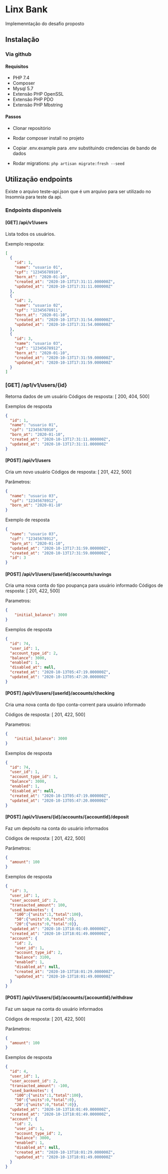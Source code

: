 # Linx Bank

Implemenntação do desafio proposto

## Instalação

### Via github

#### Requisitos
- PHP 7.4
- Composer
- Mysql 5.7
- Extensão PHP OpenSSL
- Extensão PHP PDO
- Extensão PHP Mbstring

#### Passos 
- Clonar repositório

- Rodar composer install no projeto

- Copiar .env.example para .env substituindo credencias de bando de dados

- Rodar migrations: 
``` php artisan migrate:fresh --seed ```

## Utilização endpoints

Existe o arquivo teste-api.json que é um arquivo para ser utilizado no Insomnia para teste da api.

### Endpoints disponíveis

#### [GET] /api/v1/users
Lista todos os usuários. 

Exemplo resposta: 

```json
[
  {
    "id": 1,
    "name": "usuario 01",
    "cpf": "12345678910",
    "born_at": "2020-01-10",
    "created_at": "2020-10-13T17:31:11.000000Z",
    "updated_at": "2020-10-13T17:31:11.000000Z"
  },
  {
    "id": 2,
    "name": "usuario 02",
    "cpf": "12345678911",
    "born_at": "2020-01-10",
    "created_at": "2020-10-13T17:31:54.000000Z",
    "updated_at": "2020-10-13T17:31:54.000000Z"
  },
  {
    "id": 3,
    "name": "usuario 03",
    "cpf": "12345678912",
    "born_at": "2020-01-10",
    "created_at": "2020-10-13T17:31:59.000000Z",
    "updated_at": "2020-10-13T17:31:59.000000Z"
  }
]
```

### [GET] /ap1/v1/users/{id}
Retorna dados de um usuário
Códigos de resposta: [ 200, 404, 500]

Exemplos de resposta
```json
{
  "id": 1,
  "name": "usuario 01",
  "cpf": "12345678910",
  "born_at": "2020-01-10",
  "created_at": "2020-10-13T17:31:11.000000Z",
  "updated_at": "2020-10-13T17:31:11.000000Z"
}
```
#### [POST] /api/v1/users
Cria um novo usuário
Códigos de resposta: [ 201, 422, 500]

Parâmetros:
```json
{
  "name": "usuario 03",
  "cpf": "12345678912",
  "born_at": "2020-01-10"
}
```
Exemplo de resposta
```json
{
  "name": "usuario 03",
  "cpf": "12345678912",
  "born_at": "2020-01-10",
  "updated_at": "2020-10-13T17:31:59.000000Z",
  "created_at": "2020-10-13T17:31:59.000000Z",
  "id": 3
}
```
#### [POST] /api/v1/users/{userId}/accounts/savings
Cria uma nova conta do tipo poupança para usuário informado
Códigos de resposta: [ 201, 422, 500]

Parametros: 
```json
{
	"initial_balance": 3000
}
```
Exemplos de resposta

```json
{
  "id": 74,
  "user_id": 1,
  "account_type_id": 2,
  "balance": 3000,
  "enabled": 1,
  "disabled_at": null,
  "created_at": "2020-10-13T05:47:19.000000Z",
  "updated_at": "2020-10-13T05:47:20.000000Z"
}
```

#### [POST] /api/v1/users/{userId}/accounts/checking
Cria uma nova conta do tipo conta-corrent para usuário informado

Códigos de resposta: [ 201, 422, 500]

Parametros: 
```json
{
	"initial_balance": 3000
}
```
Exemplos de resposta

```json
{
  "id": 74,
  "user_id": 1,
  "account_type_id": 1,
  "balance": 3000,
  "enabled": 1,
  "disabled_at": null,
  "created_at": "2020-10-13T05:47:19.000000Z",
  "updated_at": "2020-10-13T05:47:20.000000Z"
}
```
#### [POST] /api/v1/users/{id}/accounts/{accountId}/deposit
Faz um depósito na conta do usuário informados

Códigos de resposta: [ 201, 422, 500]

Parâmetros:
```json
{
  "amount": 100
}
```

Exemplos de resposta 
```json
{
  "id": 3,
  "user_id": 1,
  "user_account_id": 2,
  "transacted_amount": 100,
  "used_banknotes": {
    "100":{"units":1,"total":100},
    "50":{"units":0,"total":0},
    "20":{"units":0,"total":0}},
  "updated_at": "2020-10-13T18:01:49.000000Z",
  "created_at": "2020-10-13T18:01:49.000000Z",
  "account": {
    "id": 2,
    "user_id": 1,
    "account_type_id": 2,
    "balance": 3100,
    "enabled": 1,
    "disabled_at": null,
    "created_at": "2020-10-13T18:01:29.000000Z",
    "updated_at": "2020-10-13T18:01:49.000000Z"
  }
}
```

#### [POST] /api/v1/users/{id}/accounts/{accountId}/withdraw
Faz um saque na conta do usuário informados

Códigos de resposta: [ 201, 422, 500]

Parâmetros:
```json
{
  "amount": 100
}
```

Exemplos de resposta 
```json
{
  "id": 4,
  "user_id": 1,
  "user_account_id": 2,
  "transacted_amount": -100,
  "used_banknotes": {
    "100":{"units":1,"total":100},
    "50":{"units":0,"total":0},
    "20":{"units":0,"total":0}},
  "updated_at": "2020-10-13T18:01:49.000000Z",
  "created_at": "2020-10-13T18:01:49.000000Z",
  "account": {
    "id": 2,
    "user_id": 1,
    "account_type_id": 2,
    "balance": 3000,
    "enabled": 1,
    "disabled_at": null,
    "created_at": "2020-10-13T18:01:29.000000Z",
    "updated_at": "2020-10-13T18:01:49.000000Z"
  }
}
```